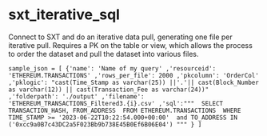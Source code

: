 # sxt_iterative_sql
Connect to SXT and do an iterative data pull, generating one file per iterative pull.    Requires a PK on the table or view, which allows the process to order the dataset and pull the dataset into various files. 

`
sample_json = [ {'name': 'Name of my query'
                ,'resourceid': 'ETHEREUM.TRANSACTIONS'
                ,'rows_per_file': 2000
                ,'pkcolumn': 'OrderCol'
                ,'pklogic': "cast(Time_Stamp as varchar(25)) ||'.'|| cast(Block_Number as varchar(12)) || cast(Transaction_Fee as varchar(24))"
                ,'folderpath': './output'
                ,'filename': 'ETHEREUM_TRANSACTIONS_Filtered3.{i}.csv'
                ,'sql':"""  SELECT TRANSACTION_HASH, FROM_ADDRESS 
                            FROM ETHEREUM.TRANSACTIONS 
                            WHERE TIME_STAMP >= '2023-06-22T10:22:54.000+00:00' 
                            and TO_ADDRESS IN ('0xcc9a0B7c43DC2a5F023Bb9b738E45B0Ef6B06E04') """
                }
              ]
`